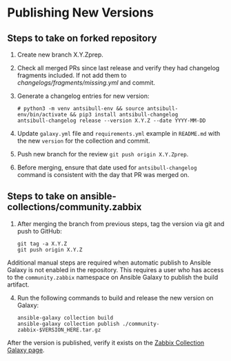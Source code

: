 # Publishing New Versions

## Steps to take on forked repository

1. Create new branch X.Y.Zprep.
2. Check all merged PRs since last release and verify they had changelog fragments included. If not add them to _changelogs/fragments/missing.yml_ and commit.
3. Generate a changelog entries for new version:


    ```
    # python3 -m venv antsibull-env && source antsibull-env/bin/activate && pip3 install antsibull-changelog
    antsibull-changelog release --version X.Y.Z --date YYYY-MM-DD
    ```

4. Update `galaxy.yml` file and `requirements.yml` example in `README.md` with the new `version` for the collection and commit.
5. Push new branch for the review `git push origin X.Y.Zprep`.
6. Before merging, ensure that date used for `antsibull-changelog` command is consistent with the day that PR was merged on.

## Steps to take on ansible-collections/community.zabbix

1. After merging the branch from previous steps, tag the version via git and push to GitHub:


    ```
    git tag -a X.Y.Z
    git push origin X.Y.Z
    ```

Additional manual steps are required when automatic publish to Ansible Galaxy is not enabled in the repository. This
requires a user who has access to the `community.zabbix` namespace on Ansible Galaxy to publish the build artifact.

4. Run the following commands to build and release the new version on Galaxy:

   ```
   ansible-galaxy collection build
   ansible-galaxy collection publish ./community-zabbix-$VERSION_HERE.tar.gz
   ```

After the version is published, verify it exists on the [Zabbix Collection Galaxy page](https://galaxy.ansible.com/community/zabbix).
